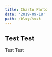 ```yaml
---
title: Charto Parto
date: '2019-09-18'
path: /blog/test
---
```


## Test Test

<author-details name="Chris Trevino" github="darthtrevino" twitter="darthtrevino"></author-details>

Test Test
